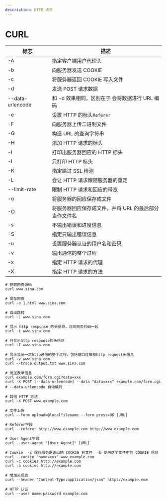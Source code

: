 ```yaml
---
description: HTTP 请求
---
```


# CURL

| 标志               | 描述                            |
| ---------------- | ----------------------------- |
| -A               | 指定客户端用户代理头                    |
| -b               | 向服务器发送 COOKIE                 |
| -c               | 将服务器返回 COOKIE 写入文件            |
| -d               | 发送 POST 请求数据                  |
| --data-urlencode | 和 -d 效果相同，区别在于 会将数据进行 URL 编码  |
| -e               | 设置 HTTP 的标头`Referer`          |
| -F               | 向服务器上传二进制文件                   |
| -G               | 构造 URL 的查询字符串                 |
| -H               | 添加 HTTP 请求的标头                 |
| -i               | 打印出服务器回应的 HTTP 标头             |
| -I               | 只打印 HTTP 标头                   |
| -K               | 指定跳过 SSL 检测                   |
| -L               | 会让 HTTP 请求跟随服务器的重定            |
| --limit-rate     | 限制 HTTP 请求和回应的带宽              |
| -o               | 将服务器的回应保存成文件                  |
| -O               | 将服务器回应保存成文件，并将 URL 的最后部分当作文件名 |
| -s               | 不输出错误和进度信息                    |
| -S               | 指定只输出错误信息                     |
| -u               | 设置服务器认证的用户名和密码                |
| -v               | 输出通信的整个过程                     |
| -x               | 指定 HTTP 请求的代理                 |
| -X               | 指定 HTTP 请求的方法                 |

```shell
# 获取网页源码
curl www.sina.com

# 保存网页
curl -o 1.html www.sina.com

# 自动跳转
curl -L www.sina.com

# 显示 http response 的头信息，连同网页代码一起
curl -i www.sina.com

# 只显示http response的头信息
curl -I www.sina.com

# 显示显示一次http通信的整个过程，包括端口连接和http request头信息
curl -v www.sina.com
curl --trace output.txt www.sina.com

# 发送表单信息
curl example.com/form.cgi?data=xxx
curl -X POST [--data-urlencode] --data "data=xxx" example.com/form.cgi # --data-urlencode 自动编码

# 其他 HTTP 方法
curl -X POST www.example.com

# 文件上传
curl --form upload=@localfilename --form press=OK [URL]

# Referer字段
curl --referer http://www.example.com http://www.example.com

# User Agent字段
curl --user-agent "[User Agent]" [URL]

# Cookie  -c 保存服务器返回的 COOKIE 到文件  -b 使用这个文件中的 COOKIE 信息
curl --cookie "name=xxx" www.example.com
curl -c cookies http://example.com
curl -b cookies http://example.com

# 增加头信息
curl --header "Content-Type:application/json" http://example.com

# HTTP 认证
curl --user name:password example.com
```
